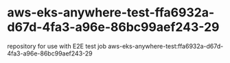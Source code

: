 # aws-eks-anywhere-test-ffa6932a-d67d-4fa3-a96e-86bc99aef243-29
repository for use with E2E test job aws-eks-anywhere-test:ffa6932a-d67d-4fa3-a96e-86bc99aef243-29
